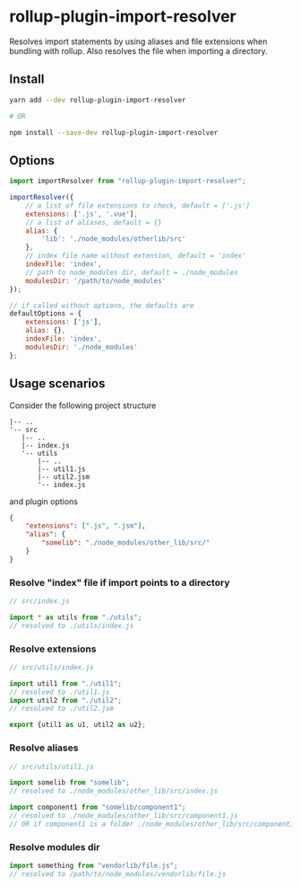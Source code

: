 # rollup-plugin-import-resolver

Resolves import statements by using aliases and file extensions when bundling with rollup.
Also resolves the file when importing a directory.

## Install

```bash
yarn add --dev rollup-plugin-import-resolver

# OR

npm install --save-dev rollup-plugin-import-resolver
```

## Options

```js
import importResolver from "rollup-plugin-import-resolver";

importResolver({
    // a list of file extensions to check, default = ['.js']
    extensions: ['.js', '.vue'],
    // a list of aliases, default = {}
    alias: {
        'lib': './node_modules/otherlib/src'
    },
    // index file name without extension, default = 'index'
    indexFile: 'index',
    // path to node_modules dir, default = ./node_modules
    modulesDir: '/path/to/node_modules'
});

// if called without options, the defaults are
defaultOptions = {
    extensions: ['js'],
    alias: {},
    indexFile: 'index',
    modulesDir: './node_modules'
};
```

## Usage scenarios

Consider the following project structure

    |-- .. 
    '-- src
       |-- ..
       |-- index.js
       '-- utils
           |-- ..
           |-- util1.js
           |-- util2.jsm
           '-- index.js


and plugin options

```json
{
    "extensions": [".js", ".jsm"],
    "alias": {
        "somelib": "./node_modules/other_lib/src/"
    }
}
```

### Resolve "index" file if import points to a directory

```js
// src/index.js

import * as utils from "./utils"; 
// resolved to ./utils/index.js
```

### Resolve extensions

```js
// src/utils/index.js

import util1 from "./util1"; 
// resolved to ./util1.js
import util2 from "./util2"; 
// resolved to ./util2.jsm

export {util1 as u1, util2 as u2};
```

### Resolve aliases

```js
// src/utils/util1.js

import somelib from "somelib";
// resolved to ./node_modules/other_lib/src/index.js

import component1 from "somelib/component1";
// resolved to ./node_modules/other_lib/src/component1.js
// OR if component1 is a folder ./node_modules/other_lib/src/component1/index.js
```

### Resolve modules dir

```js
import something from "vendorlib/file.js";
// resolved to /path/to/node_modules/vendorlib/file.js
```
